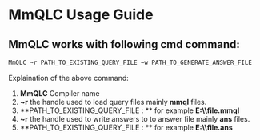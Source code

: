 # MmQLC  Usage Guide

## MmQLC  works with following cmd command:

```cmd
MmQLC ~r PATH_TO_EXISTING_QUERY_FILE ~w PATH_TO_GENERATE_ANSWER_FILE
```

Explaination of the above command:

1. **MmQLC**  Compiler name
2. **~r** the handle used to load query files mainly **mmql** files.
3. **PATH_TO_EXISTING_QUERY_FILE : ** for example **E:\\\\file.mmql**
4. **~r** the handle used to write answers to to answer file mainly **ans** files.
5. **PATH_TO_EXISTING_QUERY_FILE : ** for example **E:\\\\file.ans**
